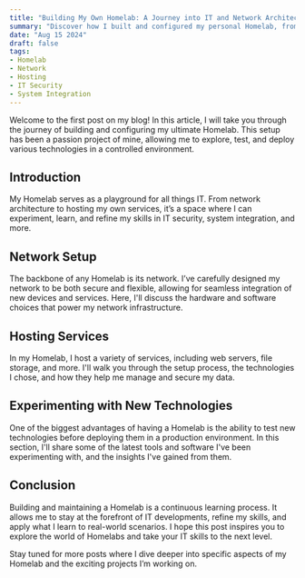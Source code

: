 ```yaml
---
title: "Building My Own Homelab: A Journey into IT and Network Architecture"
summary: "Discover how I built and configured my personal Homelab, from network setup to hosting services and exploring new technologies."
date: "Aug 15 2024"
draft: false
tags:
- Homelab
- Network
- Hosting
- IT Security
- System Integration
---
```


Welcome to the first post on my blog! In this article, I will take you through the journey of building and configuring my ultimate Homelab. This setup has been a passion project of mine, allowing me to explore, test, and deploy various technologies in a controlled environment.

## Introduction

My Homelab serves as a playground for all things IT. From network architecture to hosting my own services, it’s a space where I can experiment, learn, and refine my skills in IT security, system integration, and more.

## Network Setup

The backbone of any Homelab is its network. I’ve carefully designed my network to be both secure and flexible, allowing for seamless integration of new devices and services. Here, I'll discuss the hardware and software choices that power my network infrastructure.

## Hosting Services

In my Homelab, I host a variety of services, including web servers, file storage, and more. I'll walk you through the setup process, the technologies I chose, and how they help me manage and secure my data.

## Experimenting with New Technologies

One of the biggest advantages of having a Homelab is the ability to test new technologies before deploying them in a production environment. In this section, I'll share some of the latest tools and software I've been experimenting with, and the insights I've gained from them.

## Conclusion

Building and maintaining a Homelab is a continuous learning process. It allows me to stay at the forefront of IT developments, refine my skills, and apply what I learn to real-world scenarios. I hope this post inspires you to explore the world of Homelabs and take your IT skills to the next level.

Stay tuned for more posts where I dive deeper into specific aspects of my Homelab and the exciting projects I’m working on.
